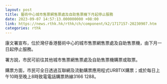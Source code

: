 ```yaml
---
layout: post
title: 藝術中心城市售票網售票處及自助售票機下月起停止服務
date: 2023-09-07 14:57:13.000000000 +08:00
link: https://news.rthk.hk/rthk/ch/component/k2/1717157-20230907.htm
categories: rthk
---
```


康文署宣布，位於灣仔香港藝術中心的城市售票網售票處及自助售票機，由下月一日起停止服務。

署方說，市民可前往其他城市售票網售票處及自助售票機購票或取票。

購票方面，市民可全日透過互聯網及流動購票應用程式URBTIX購票；或於每日上午10時至晚上8時致電電話購票熱線3166 1288。
